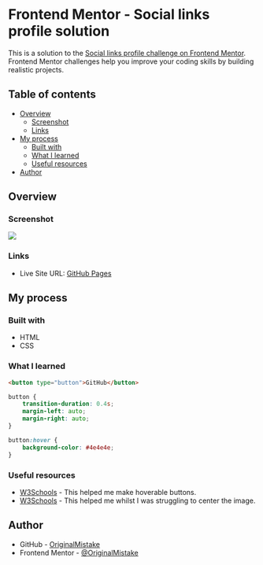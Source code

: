 # Frontend Mentor - Social links profile solution

This is a solution to the [Social links profile challenge on Frontend Mentor](https://www.frontendmentor.io/challenges/social-links-profile-UG32l9m6dQ). Frontend Mentor challenges help you improve your coding skills by building realistic projects. 

## Table of contents

- [Overview](#overview)
  - [Screenshot](#screenshot)
  - [Links](#links)
- [My process](#my-process)
  - [Built with](#built-with)
  - [What I learned](#what-i-learned)
  - [Useful resources](#useful-resources)
- [Author](#author)

## Overview

### Screenshot

![](assests/images/screenshot.jpg)

### Links

- Live Site URL: [GitHub Pages](https://originalmistake.github.io/sociallinksprofile-repo/)

## My process

### Built with

- HTML
- CSS

### What I learned

```html
<button type="button">GitHub</button>
```
```css
button {
    transition-duration: 0.4s;
    margin-left: auto;
    margin-right: auto;
}

button:hover {
    background-color: #4e4e4e;
}
```


### Useful resources

- [W3Schools](https://www.w3schools.com/css/css3_buttons.asp#:~:text=Hoverable%20Buttons,Try%20it%20Yourself%20%C2%BB) - This helped me make hoverable buttons.
- [W3Schools](https://www.w3schools.com/howto/howto_css_image_center.asp#:~:text=Step%202) - This helped me whilst I was struggling to center the image.

## Author

- GitHub - [OriginalMistake](https://github.com/OriginalMistake)
- Frontend Mentor - [@OriginalMistake](https://www.frontendmentor.io/profile/OriginalMistake)
